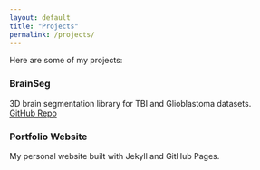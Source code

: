 ```yaml
---
layout: default
title: "Projects"
permalink: /projects/
---
```


Here are some of my projects:

### BrainSeg
3D brain segmentation library for TBI and Glioblastoma datasets.  
[GitHub Repo](https://github.com/SakshiRa/BrainSeg)

### Portfolio Website
My personal website built with Jekyll and GitHub Pages.
